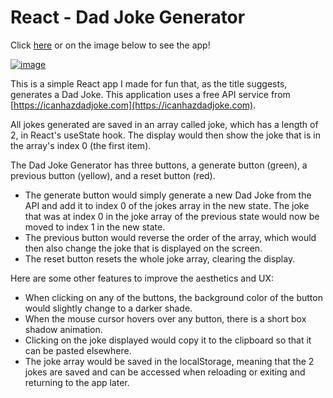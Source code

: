 # React - Dad Joke Generator

Click [here](https://edmond-luu.github.io/dad-joke) or on the image below to see the app!

[![image](https://user-images.githubusercontent.com/26613209/193890119-79afded5-1727-4b4d-b187-d41e16dbda79.png)](https://edmond-luu.github.io/dad-joke)

This is a simple React app I made for fun that, as the title suggests, generates a Dad Joke. This application uses a free API service from [https://icanhazdadjoke.com](https://icanhazdadjoke.com).

All jokes generated are saved in an array called joke, which has a length of 2, in React's useState hook. The display would then show the joke that is in the array's  index 0 (the first item).

The Dad Joke Generator has three buttons, a generate button (green), a previous button (yellow), and a reset button (red).
* The generate button would simply generate a new Dad Joke from the API and add it to index 0 of the jokes array in the new state. The joke that was at index 0 in the joke array of the previous state would now be moved to index 1 in the new state.
* The previous button would reverse the order of the array, which would then also change the joke that is displayed on the screen.
* The reset button resets the whole joke array, clearing the display.

Here are some other features to improve the aesthetics and UX:
* When clicking on any of the buttons, the background color of the button would slightly change to a darker shade.
* When the mouse cursor hovers over any button, there is a short box shadow animation.
* Clicking on the joke displayed would copy it to the clipboard so that it can be pasted elsewhere.
* The joke array would be saved in the localStorage, meaning that the 2 jokes are saved and can be accessed when reloading or exiting and returning to the app later. 
